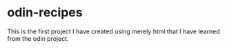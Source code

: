 # odin-recipes
This is the first project I have created using merely html that I have learned from the odin project.
